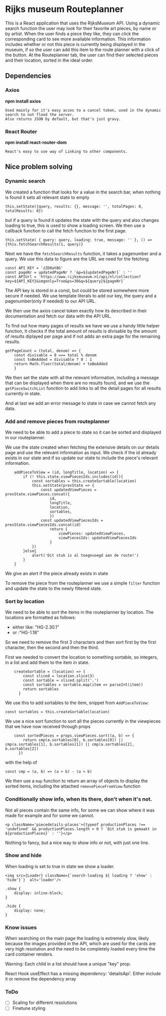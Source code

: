 # Rijks museum Routeplanner

This is a React application that uses the RijksMuseum API.
Using a dynamic search function the user may look for their favorite art pieces, by name or by artist.
When the user finds a piece they like, they can click the corresponding card to see more available information.
This information includes whether or not this piece is currently being displayed in the museum,
if so the user can add this item to the route planner with a click of the button.
At the Routeplanner tab, the user can find their selected pieces and their location, sorted in the ideal order.

## Dependencies

### Axios

**npm install axios**

    Used mainly for it's easy acces to a cancel token, used in the dynamic search to not flood the server.
    Also returns JSON by default, but that's just gravy.

### React Router

**npm install react-router-dom**

    React's easy to use way of Linking to other components.

## Nice problem solving

### Dynamic search

We created a function that looks for a value in the search bar, when nothing is found it sets all relevant state to empty

`this.setState({query, results: {}, message: '', totalPages: 0, totalResults: 0})`

but if a query is found it updates the state with the query and also changes loading to true, 
this is used to show a loading screen. We then use a callback function to call the fetch function to the first page.

`this.setState( { query: query, loading: true, message: '' }, () => {this.fetchSearchResults(1, query)}`

Next we have the `fetchSearchResults` function, it takes a pagenumber and a query.
We use this data to figure are the URL we need for the fetching 

``` 
const API_KEY = 'zZD0atBG'
const pageNr = updatedPageNr ? `&p=${updatedPageNr}` : ''
const APIUrl = `https://www.rijksmuseum.nl/api/nl/collection?key=${API_KEY}&imgonly=True&ps=30&q=${query}${pageNr}`
```
The API key is stored in a const, but could be stored somewhere more secure if needed.
We use template literals to add our key, the query and a pagenumber(only if needed) to our API URL. 

We then use the axios cancel token exactly how its described in their documentation and fetch our data with the API URL.

To find out how many pages of results we have we use a handy little helper function,
It checks if the total amount of results is divisable by the amount of results diplayed per page and if not adds an extra page
for the remaining results.

```
getPageCount = (total, denom) => {
    const divisable = 0 === total % denom
    const toBeAdded = divisable ? 0 : 1
    return Math.floor(total/denom) + toBeAdded
    }
```

We then set the state with all the relevant information, including a message that can be displayed when there are no results found,
and we use the `getPieceSwitchList` function to add links to all the detail pages for all results currently in state.

And at last we add an error message to state in case we cannot fetch any data.

### Add and remove pieces from routeplanner

We need to be able to add a piece to state so it can be sorted and displayed in our routeplanner.

We use the state created when fetching the extensive details on our details page and use the relevant information as input.
We check if the id already exists in our state and if so update our state to include the piece's relevant information.

```    
    addPieceToView = (id, longTitle, location) => {
        if (! this.state.viewPiecesIds.includes(id)){
            const sortables = this.createSortable(location)
            this.setState(prevState => {
                const updatedViewPieces = prevState.viewPieces.concat({
                    id,
                    longTitle,
                    location,
                    sortables,
                    })
                const updatedViewPiecesIds = prevState.viewPiecesIds.concat(id)
                    return {
                        viewPieces: updatedViewPieces,
                        viewPiecesIds: updatedViewPiecesIds
                    }
            })
        }else{
            alert('Dit stuk is al toegevoegd aan de route!')
        }
    }
```
We give an alert if the piece already exists in state

To remove the piece from the routeplanner we use a simple `filter` function and update the state to the newly filtered state.

### Sort by location

We need to be able to sort the items in the routeplanner by location.
The locations are formatted as follows:
- either like: "HG-2.30.1"
- or :"HG-1.18"

So we need to remove the first 3 characters and then sort first by the first character, then the second and then the third.

First we needed to convert the location to something sortable, so integers, in a list and add them to the item in state.

```
    createSortable = (location) => {
        const sliced = location.slice(3)
        const sortable = sliced.split('.')
        const sortables = sortable.map(item => parseInt(item))
        return sortables
      }
```

We use this to add sortables to the item, snippet from `AddPieceToView`:

`const sortables = this.createSortable(location)`

We use a nice sort function to sort all the pieces currently in the viewpieces that we have now received through props

```
    const sortedPieces = props.viewPieces.sort((a, b) => {
        return cmp(a.sortables[0], b.sortables[0]) || cmp(a.sortables[1], b.sortables[1]) || cmp(a.sortables[2], b.sortables[2])
      })
```

with the help of 

`const cmp = (a, b) => (a > b) - (a < b)`

We then use a `map` function to return an array of objects to display the sorted items, including the attached `removePieceFromView` function

### Conditionally show info, when its there, don't when it's not.

Not all pieces contain the same info, for some we can show where it was made for example and for some we cannot.

```<p className='piecedetails-places'>{typeof productionPlaces !== 'undefined' && productionPlaces.length > 0 ? `Dit stuk is gemaakt in ${productionPlaces}` : ''}</p>```

Nothing to fancy, but a nice way to show info or not, with just one line.

### Show and hide

When loading is set to true in state we show a loader.

```
<img src={Loader} className={`search-loading ${ loading ? 'show' : 'hide'}`}  alt='loader'/>

.show {
    display: inline-block;
}

.hide {
    display: none;
}

```

### Know issues

When searching on the main page the loading is extremely slow, likely because the images provided in the API,
which are used for the cards are very high resolution and the need to be completely loaded every time the card container renders.

Warning: Each child in a list should have a unique "key" prop.

React Hook useEffect has a missing dependency: 'detailsApi'. Either include it or remove the dependency array

### ToDo

- [ ] Scaling for different resolutions
- [ ] Finetune styling